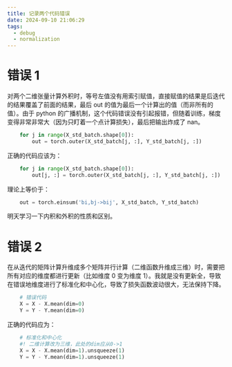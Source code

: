 ```yaml
---
title: 记录两个代码错误
date: 2024-09-10 21:06:29
tags:
  - debug
  - normalization
---
```


# 错误 1

对两个二维张量计算外积时，等号左值没有用索引赋值，直接赋值的结果是后迭代的结果覆盖了前面的结果，最后 out 的值为最后一个计算出的值（而非所有的值）。由于 python 的广播机制，这个代码错误没有引起报错，但随着训练，梯度变得非常非常大（因为只盯着一个点计算损失），最后把输出炸成了 nan。

```python
    for j in range(X_std_batch.shape[0]):
        out = torch.outer(X_std_batch[j, :], Y_std_batch[j, :])
```

正确的代码应该为：

```python
    for j in range(X_std_batch.shape[0]):
        out[j, :] = torch.outer(X_std_batch[j, :], Y_std_batch[j, :])

```

理论上等价于：

```python
    out = torch.einsum('bi,bj->bij', X_std_batch, Y_std_batch)
```

明天学习一下内积和外积的性质和区别。

# 错误 2

在从迭代的矩阵计算升维成多个矩阵并行计算（二维函数升维成三维）时，需要把所有对应的维度都进行更新（比如维度 0 变为维度 1）。我就是没有更新全，导致在错误地维度进行了标准化和中心化，导致了损失函数波动很大，无法保持下降。

```python
    # 错误代码
    X = X - X.mean(dim=0)
    Y = Y - Y.mean(dim=0)
```

正确的代码应为：

```python
    # 标准化和中心化
    #! 二维计算改为三维，此处的dim应从0->1
    X = X - X.mean(dim=1).unsqueeze(1)
    Y = Y - Y.mean(dim=1).unsqueeze(1)
```
